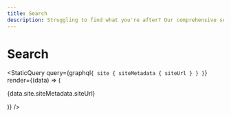 ```yaml
---
title: Search
description: Struggling to find what you're after? Our comprehensive search covers every aspect from guides to methods
---
```


# Search

<Search />

<StaticQuery
  query={graphql`
    {
      site {
        siteMetadata {
          siteUrl
        }
      }
    }
  `}
  render={(data) => (
    <div>
      <p>{data.site.siteMetadata.siteUrl}</p>
    </div>
  )}
/>